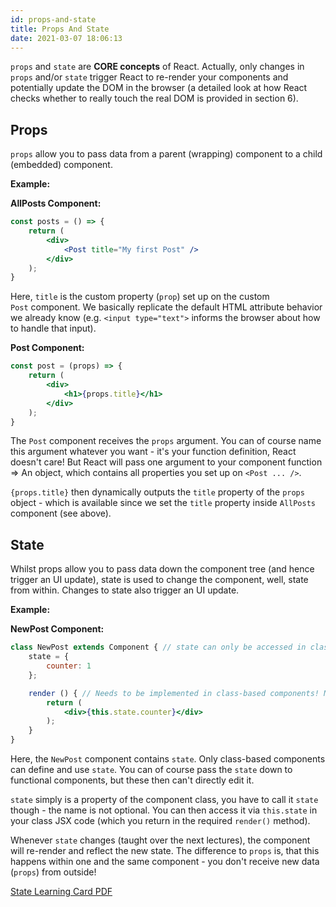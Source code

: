 ```yaml
---
id: props-and-state
title: Props And State
date: 2021-03-07 18:06:13
---
```


`props` and `state` are **CORE concepts** of React. Actually, only changes in `props` and/or `state` trigger React to re-render your components and potentially update the DOM in the browser (a detailed look at how React checks whether to really touch the real DOM is provided in section 6).

## Props

`props` allow you to pass data from a parent (wrapping) component to a child (embedded) component.

**Example:**

**AllPosts Component:**

```jsx title="App.js"
const posts = () => {
    return (
        <div>
            <Post title="My first Post" />
        </div>
    );
}
```

Here, `title` is the custom property (`prop`) set up on the custom `Post` component. We basically replicate the default HTML attribute behavior we already know (e.g. `<input type="text">` informs the browser about how to handle that input).

**Post Component:**

```jsx title="Post.js"
const post = (props) => {
    return (
        <div>
            <h1>{props.title}</h1>
        </div>
    );
}

```

The `Post` component receives the `props` argument. You can of course name this argument whatever you want - it's your function definition, React doesn't care! But React will pass one argument to your component function => An object, which contains all properties you set up on `<Post ... />`.

`{props.title}` then dynamically outputs the `title` property of the `props` object - which is available since we set the `title` property inside `AllPosts` component (see above).

## State

Whilst props allow you to pass data down the component tree (and hence trigger an UI update), state is used to change the component, well, state from within. Changes to state also trigger an UI update.

**Example:**

**NewPost Component:**

```jsx title="Post.js"
class NewPost extends Component { // state can only be accessed in class-based components!
    state = {
        counter: 1
    };  

    render () { // Needs to be implemented in class-based components! Needs to return some JSX!
        return (
            <div>{this.state.counter}</div>
        );
    }
}
```

Here, the `NewPost` component contains `state`. Only class-based components can define and use `state`. You can of course pass the `state` down to functional components, but these then can't directly edit it.

`state` simply is a property of the component class, you have to call it `state` though - the name is not optional. You can then access it via `this.state` in your class JSX code (which you return in the required `render()` method).

Whenever `state` changes (taught over the next lectures), the component will re-render and reflect the new state. The difference to `props` is, that this happens within one and the same component - you don't receive new data (`props`) from outside!

[State Learning Card PDF](pdf/state-learning-card.pdf)
